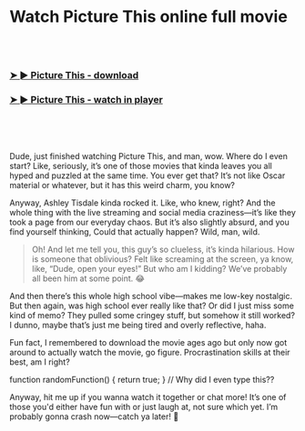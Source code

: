 <h1>Watch Picture This online full movie</h1>


<br><br>

<h3><a href="https://Danas-lanwayryouta1975.github.io/srtjlcjtwi/">➤ ► Picture This - download</a></h3> 
<h3><a href="https://Danas-lanwayryouta1975.github.io/srtjlcjtwi/">➤ ► Picture This - watch in player</a></h3>


<br><br><br>


Dude, just finished watching Picture This, and man, wow. Where do I even start? Like, seriously, it’s one of those movies that kinda leaves you all hyped and puzzled at the same time. You ever get that? It’s not like Oscar material or whatever, but it has this weird charm, you know? 

Anyway, Ashley Tisdale kinda rocked it. Like, who knew, right? And the whole thing with the live streaming and social media craziness—it’s like they took a page from our everyday chaos. But it’s also slightly absurd, and you find yourself thinking, Could that actually happen? Wild, man, wild.

> Oh! And let me tell you, this guy’s so clueless, it’s kinda hilarious. How is someone that oblivious? Felt like screaming at the screen, ya know, like, “Dude, open your eyes!” But who am I kidding? We’ve probably all been him at some point. 😂

And then there’s this whole high school vibe—makes me low-key nostalgic. But then again, was high school ever really like that? Or did I just miss some kind of memo? They pulled some cringey stuff, but somehow it still worked? I dunno, maybe that’s just me being tired and overly reflective, haha.  

Fun fact, I remembered to download the movie ages ago but only now got around to actually watch the movie, go figure. Procrastination skills at their best, am I right? 

function randomFunction() { return true; } // Why did I even type this??

Anyway, hit me up if you wanna watch it together or chat more! It’s one of those you'd either have fun with or just laugh at, not sure which yet. I’m probably gonna crash now—catch ya later! 🌟
